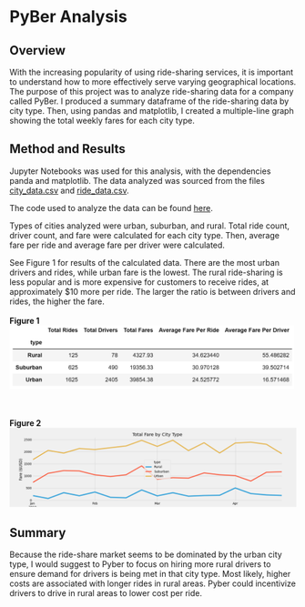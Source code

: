 # PyBer Analysis

## Overview
With the increasing popularity of using ride-sharing services, it is important to understand how to more effectively serve varying geographical locations. The purpose of this project was to analyze ride-sharing data for a company called PyBer. I produced a summary dataframe of the ride-sharing data by city type. Then, using pandas and matplotlib, I created a multiple-line graph showing the total weekly fares for each city type.

## Method and Results

Jupyter Notebooks was used for this analysis, with the dependencies panda and matplotlib. The data analyzed was sourced from the files [city_data.csv](https://github.com/alexdallman1029/PyBer_Analysis/blob/main/Resources/city_data.csv) and [ride_data.csv](https://github.com/alexdallman1029/PyBer_Analysis/blob/main/Resources/ride_data.csv).

The code used to analyze the data can be found [here](https://github.com/alexdallman1029/PyBer_Analysis/blob/main/PyBer_Challenge.ipynb).

Types of cities analyzed were urban, suburban, and rural. Total ride count, driver count, and fare were calculated for each city type. Then, average fare per ride and average fare per driver were calculated. 

See Figure 1 for results of the calculated data. There are the most urban drivers and rides, while urban fare is the lowest. The rural ride-sharing is less popular and is more expensive for customers to receive rides, at approximately $10 more per ride. The larger the ratio is between drivers and rides, the higher the fare.
<br><br><b>Figure 1</b>
<br><img src="https://github.com/alexdallman1029/PyBer_Analysis/blob/main/Analysis/Pyber_data.png" width=500><br>

<br><br><b>Figure 2</b>
<br><img src="https://github.com/alexdallman1029/PyBer_Analysis/blob/main/Analysis/Pyber_fare_summary.png" width = 1000><br>


## Summary
Because the ride-share market seems to be dominated by the urban city type, I would suggest to Pyber to focus on hiring more rural drivers to ensure demand for drivers is being met in that city type. Most likely, higher costs are associated with longer rides in rural areas. Pyber could incentivize drivers to drive in rural areas to lower cost per ride.

